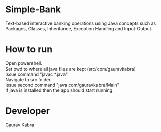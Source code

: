# Simple-Bank
 Text-based interactive banking operations using Java concepts such as Packages, Classes, Inheritance, Exception Handling and Input-Output.
# How to run
Open powershell.<br>
Set pwd to where all java files are kept (src/com/gauravkabra)<br>
Issue command "javac *.java"<br>
Navigate to src folder.<br>
Issue second command "java com/gauravkabra/Main"<br>
If java is installed then the app should start running.
# Developer
Gaurav Kabra

